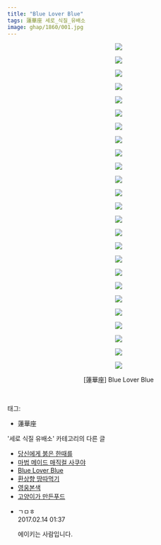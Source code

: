 ```yaml
---
title: "Blue Lover Blue"
tags: 蓮華座 세로_식질_유배소
image: ghap/1860/001.jpg
---
```

<div class="article">
<p style="text-align: center; clear: none; float: none;"><img src="{{ site.nasurl }}/ghap/1860/001.jpg"/></p>
<p style="text-align: center; clear: none; float: none;"><img src="{{ site.nasurl }}/ghap/1860/002.jpg"/></p>
<p style="text-align: center; clear: none; float: none;"><img src="{{ site.nasurl }}/ghap/1860/003.jpg"/></p>
<p style="text-align: center; clear: none; float: none;"><img src="{{ site.nasurl }}/ghap/1860/004.jpg"/></p>
<p style="text-align: center; clear: none; float: none;"><img src="{{ site.nasurl }}/ghap/1860/005.jpg"/></p>
<p style="text-align: center; clear: none; float: none;"><img src="{{ site.nasurl }}/ghap/1860/006.jpg"/></p>
<p style="text-align: center; clear: none; float: none;"><img src="{{ site.nasurl }}/ghap/1860/007.jpg"/></p>
<p style="text-align: center; clear: none; float: none;"><img src="{{ site.nasurl }}/ghap/1860/008.jpg"/></p>
<p style="text-align: center; clear: none; float: none;"><img src="{{ site.nasurl }}/ghap/1860/009.jpg"/></p>
<p style="text-align: center; clear: none; float: none;"><img src="{{ site.nasurl }}/ghap/1860/010.jpg"/></p>
<p style="text-align: center; clear: none; float: none;"><img src="{{ site.nasurl }}/ghap/1860/011.jpg"/></p>
<p style="text-align: center; clear: none; float: none;"><img src="{{ site.nasurl }}/ghap/1860/012.jpg"/></p>
<p style="text-align: center; clear: none; float: none;"><img src="{{ site.nasurl }}/ghap/1860/013.jpg"/></p>
<p style="text-align: center; clear: none; float: none;"><img src="{{ site.nasurl }}/ghap/1860/014.jpg"/></p>
<p style="text-align: center; clear: none; float: none;"><img src="{{ site.nasurl }}/ghap/1860/015.jpg"/></p>
<p style="text-align: center; clear: none; float: none;"><img src="{{ site.nasurl }}/ghap/1860/016.jpg"/></p>
<p style="text-align: center; clear: none; float: none;"><img src="{{ site.nasurl }}/ghap/1860/017.jpg"/></p>
<p style="text-align: center; clear: none; float: none;"><img src="{{ site.nasurl }}/ghap/1860/018.jpg"/></p>
<p style="text-align: center; clear: none; float: none;"><img src="{{ site.nasurl }}/ghap/1860/019.jpg"/></p>
<p style="text-align: center; clear: none; float: none;"><img src="{{ site.nasurl }}/ghap/1860/020.jpg"/></p>
<p style="text-align: center; clear: none; float: none;"><img src="{{ site.nasurl }}/ghap/1860/021.jpg"/></p>
<p style="text-align: center; clear: none; float: none;"><img src="{{ site.nasurl }}/ghap/1860/022.jpg"/></p>
<p style="text-align: center; clear: none; float: none;"><img src="{{ site.nasurl }}/ghap/1860/023.jpg"/></p>
<p style="text-align: center; clear: none; float: none;"><img src="{{ site.nasurl }}/ghap/1860/024.jpg"/></p>
<p style="text-align: center; clear: none; float: none;"><img src="{{ site.nasurl }}/ghap/1860/025.jpg"/></p>
<p style="text-align: center; clear: none; float: none;">[蓮華座] Blue Lover Blue</p>
<p><br/></p>
</div><div class="tagTrail">
<p>태그: </p>
<ul>
<li>蓮華座</li>
</ul>
</div><div class="another">
<p>'세로 식질 유배소' 카테고리의 다른 글</p>
<ul>
<li><a href="/2016-09-04-ghap_1996">당신에게 붉은 한때를</a></li>
<li><a href="/2016-08-30-ghap_1920">마법 메이드 매직컬 사쿠야</a></li>
<li><a href="/2016-08-27-ghap_1860">Blue Lover Blue</a></li>
<li><a href="/2016-08-26-ghap_1850">환상향 땅따먹기</a></li>
<li><a href="/2016-08-23-ghap_1794">영웅본색</a></li>
<li><a href="/2016-08-23-ghap_1792">고양이가 만든푸드</a></li>
</ul>
</div><div class="cb_module cb_fluid">
<div class="cb_wrt cb_profile">
<div class="comment">
<ul>
<li class="cb_thumb_off" id="comment14914715">
<div class="cb_comment_area">
<div class="cb_info_area">
<div class="cb_section">
<span class="cb_nick_name">ㄱㅁㅎ</span>
</div>
<div class="cb_section">
<span class="cb_date">2017.02.14 01:37 </span>
</div>
</div>
<div class="cb_dsc_comment">
<p class="cb_dsc">
											에이키는 사람입니다.
										</p>
</div>
</div></li>
</ul>
</div>
</div><!-- commentList close -->
</div>